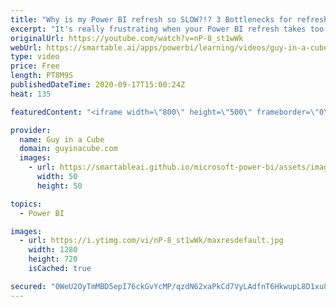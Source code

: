 ```yaml
---
title: "Why is my Power BI refresh so SLOW?!? 3 Bottlenecks for refresh performance"
excerpt: "It's really frustrating when your Power BI refresh takes too long or times out! Adam breaks down 3 bottlenecks that can slow down your Power BI refresh to help you optimize the performance.  📢 Become a member: https://guyinacu.be/membership \r \r *******************\r \r Want to take your Power BI skills"
originalUrl: https://youtube.com/watch?v=nP-8_st1wWk
webUrl: https://smartable.ai/apps/powerbi/learning/videos/guy-in-a-cube-why-is-my-power-bi-refresh-so-slow-3-bottlenecks-for-refresh-performance/
type: video
price: Free
length: PT8M9S
publishedDateTime: 2020-09-17T15:00:24Z
heat: 135

featuredContent: "<iframe width=\"800\" height=\"500\" frameborder=\"0\" src=\"https://www.youtube.com/embed/nP-8_st1wWk\" allow=\"accelerometer; autoplay; encrypted-media; gyroscope; picture-in-picture\" allowfullscreen></iframe>"

provider:
  name: Guy in a Cube
  domain: guyinacube.com
  images:
    - url: https://smartableai.github.io/microsoft-power-bi/assets/images/organizations/guyinacube.com-50x50.jpg
      width: 50
      height: 50

topics:
  - Power BI

images:
  - url: https://i.ytimg.com/vi/nP-8_st1wWk/maxresdefault.jpg
    width: 1280
    height: 720
    isCached: true

secured: "0WeU2OyTmMBD5epI76ckGvYcMP/qzdN62xaPkCd7VyLAdfnT6HkwupL8D1xu8VgMste4Xi538Kpj4usnA0bgpIUbuAWTnOenr2TK54um7NWiJ1wsJhT3xs9mbqcXCAcjo97E26opWm4PejsSU7g0FfqtrPoIV4AAMqcq35guAODtgiiqTJNlHOC3HVavPnpoaxJ1afxIwUt2a7Qcb8G2B8E6SGfKX8386ggr9WnOUH78hE5274c3ZZzZ3kOww3rx36S8tbbP/VGaNQcII4BwNvd1ZZXcDusc+TgrKOWvpki8LVfO8Rh5VW70tveHX1TsD+KdEMcgfGl1ixjAFjRfwBMYrNRWwTJZYZkt8qWg+SHy+VNXBzURlgCiY003zxCcy9xEgOATdzcQUbXU1v5nUMUKXL9KFDj7nnu7ezqLSNc=;P5BRiiTLd2rRzdXGTsZIlg=="
---
```


